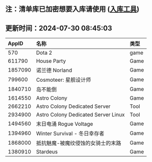 ## 注：清单库已加密想要入库请使用 ([入库工具](https://github.com/BlankTMing/ManifestAutoUpdate/releases))

## 更新时间：2024-07-30 08:45:03
| AppID | 名称 | 类型  |
| :-------------------- | :----------------------------- | :----------- |
| 570 | Dota 2| game |
| 611790 | House Party| Game |
| 1857090 | 诺兰德 Norland| Game |
| 799600 | Cosmoteer: 星舰设计师| Game |
| 1840710 | 岛不能倒| Game |
| 1614550 | Astro Colony| Game |
| 2662210 | Astro Colony Dedicated Server| Tool |
| 2934900 | Astro Colony Dedicated Server Linux| Tool |
| 1494560 | 末日电涌 Rogue Voltage| Game |
| 1394960 | Winter Survival - 冬日幸存者| Game |
| 1868000 | 抵抗魅魔-被魔纹侵蚀的女骑士的末路| Game |
| 1380910 | Stardeus| Game |

